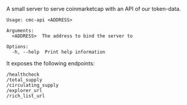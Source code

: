 A small server to serve coinmarketcap with an API of our token-data.

```
Usage: cmc-api <ADDRESS>

Arguments:
  <ADDRESS>  The address to bind the server to

Options:
  -h, --help  Print help information
```

It exposes the following endpoints:

```
/healthcheck
/total_supply
/circulating_supply
/explorer_url
/rich_list_url
```
    